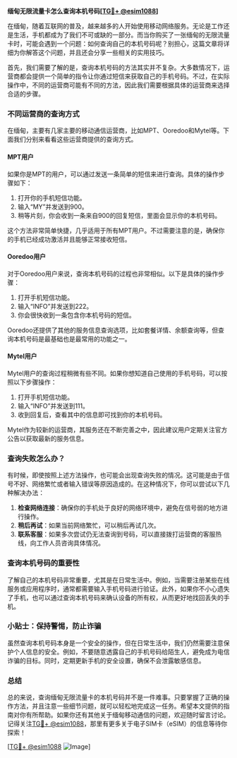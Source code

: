 **缅甸无限流量卡怎么查询本机号码[[TG💪+ @esim1088](https://t.me/s/esim1088)]**

在缅甸，随着互联网的普及，越来越多的人开始使用移动网络服务。无论是工作还是生活，手机都成为了我们不可或缺的一部分。而当你购买了一张缅甸的无限流量卡时，可能会遇到一个问题：如何查询自己的本机号码呢？别担心，这篇文章将详细为你解答这个问题，并且还会分享一些相关的实用技巧。

首先，我们需要了解的是，查询本机号码的方法其实并不复杂。大多数情况下，运营商都会提供一个简单的指令让你通过短信来获取自己的手机号码。不过，在实际操作中，不同的运营商可能有不同的方法，因此我们需要根据具体的运营商来选择合适的步骤。

### 不同运营商的查询方式

在缅甸，主要有几家主要的移动通信运营商，比如MPT、Ooredoo和Mytel等。下面我们分别来看看这些运营商提供的查询方式。

#### MPT用户

如果你是MPT的用户，可以通过发送一条简单的短信来进行查询。具体的操作步骤如下：

1. 打开你的手机短信功能。
2. 输入“MY”并发送到900。
3. 稍等片刻，你会收到一条来自900的回复短信，里面会显示你的本机号码。

这个方法非常简单快捷，几乎适用于所有MPT用户。不过需要注意的是，确保你的手机已经成功激活并且能够正常接收短信。

#### Ooredoo用户

对于Ooredoo用户来说，查询本机号码的过程也非常相似。以下是具体的操作步骤：

1. 打开手机短信功能。
2. 输入“INFO”并发送到222。
3. 你会很快收到一条包含你本机号码的短信。

Ooredoo还提供了其他的服务信息查询选项，比如套餐详情、余额查询等，但查询本机号码是最基础也是最常用的功能之一。

#### Mytel用户

Mytel用户的查询过程稍微有些不同。如果你想知道自己使用的手机号码，可以按照以下步骤操作：

1. 打开手机短信功能。
2. 输入“INFO”并发送到111。
3. 收到回复后，查看其中的信息即可找到你的本机号码。

Mytel作为较新的运营商，其服务还在不断完善之中，因此建议用户定期关注官方公告以获取最新的服务信息。

### 查询失败怎么办？

有时候，即使按照上述方法操作，也可能会出现查询失败的情况。这可能是由于信号不好、网络繁忙或者输入错误等原因造成的。在这种情况下，你可以尝试以下几种解决办法：

1. **检查网络连接**：确保你的手机处于良好的网络环境中，避免在信号弱的地方进行操作。
2. **稍后再试**：如果当前网络繁忙，可以稍后再试几次。
3. **联系客服**：如果多次尝试仍无法查询到号码，可以直接拨打运营商的客服热线，向工作人员咨询具体情况。

### 查询本机号码的重要性

了解自己的本机号码非常重要，尤其是在日常生活中。例如，当需要注册某些在线服务或应用程序时，通常都需要输入手机号码进行验证。此外，如果你不小心遗失了手机，也可以通过查询本机号码来确认设备的所有权，从而更好地找回丢失的手机。

### 小贴士：保持警惕，防止诈骗

虽然查询本机号码本身是一个安全的操作，但在日常生活中，我们仍然需要注意保护个人信息的安全。例如，不要随意透露自己的手机号码给陌生人，避免成为电信诈骗的目标。同时，定期更新手机的安全设置，确保不会泄露敏感信息。

### 总结

总的来说，查询缅甸无限流量卡的本机号码并不是一件难事。只要掌握了正确的操作方法，并且注意一些细节问题，就可以轻松地完成这一任务。希望本文提供的指南对你有所帮助。如果你还有其他关于缅甸移动通信的问题，欢迎随时留言讨论。记得关注[TG💪+ @esim1088](https://t.me/s/esim1088)，那里有更多关于电子SIM卡（eSIM）的信息等待你探索！

[[TG💪+ @esim1088](https://t.me/s/esim1088) ![Image](https://i.postimg.cc/4NQfJmqS/Snipaste-2025-05-13-00-14-12.png)]